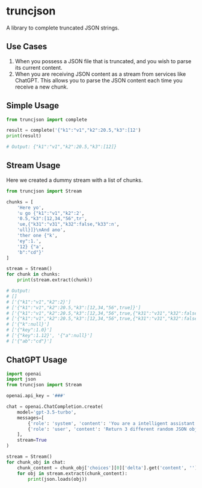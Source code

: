 # truncjson

A library to complete truncated JSON strings.

## Use Cases
1. When you possess a JSON file that is truncated, and you wish to parse its current content.
2. When you are receiving JSON content as a stream from services like ChatGPT. This allows you to parse the JSON content each time you receive a new chunk.

## Simple Usage

```python
from truncjson import complete

result = complete('{"k1":"v1","k2":20.5,"k3":[12')
print(result)

# Output: {"k1":"v1","k2":20.5,"k3":[12]}
```

## Stream Usage

Here we created a dummy stream with a list of chunks.
```python
from truncjson import Stream

chunks = [
    'Here yo',
    'u go {"k1":"v1","k2":2',
    '0.5,"k3":[12,34,"56",tr',
    'ue,{"k31":"v31","k32":false,"k33":n',
    'ull}]}\nAnd ano',
    'ther one {"k',
    'ey":1.',
    '12} {"a',
    'b":"cd"}'
]

stream = Stream()
for chunk in chunks:
    print(stream.extract(chunk))

# Output:
# []
# ['{"k1":"v1","k2":2}']
# ['{"k1":"v1","k2":20.5,"k3":[12,34,"56",true]}']
# ['{"k1":"v1","k2":20.5,"k3":[12,34,"56",true,{"k31":"v31","k32":false,"k33":null}]}']
# ['{"k1":"v1","k2":20.5,"k3":[12,34,"56",true,{"k31":"v31","k32":false,"k33":null}]}']
# ['{"k":null}']
# ['{"key":1.0}']
# ['{"key":1.12}', '{"a":null}']
# ['{"ab":"cd"}']
```

## ChatGPT Usage

```python
import openai
import json
from truncjson import Stream

openai.api_key = '###'

chat = openai.ChatCompletion.create(
    model='gpt-3.5-turbo',
    messages=[
        {'role': 'system', 'content': 'You are a intelligent assistant.'},
        {'role': 'user', 'content': 'Return 3 different random JSON objects each has more than 500 characters.'},
    ],
    stream=True
)

stream = Stream()
for chunk_obj in chat:
    chunk_content = chunk_obj['choices'][0]['delta'].get('content', '')
    for obj in stream.extract(chunk_content):
        print(json.loads(obj))
```